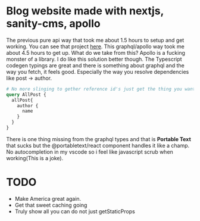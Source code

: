 # Blog website made with nextjs, sanity-cms, apollo
The previous pure api way that took me about 1.5 hours to setup and get working.
You can see that project [here](https://github.com/Kristjan93/nextjs-sanity-api).
This graphql/apollo way took me about 4.5 hours to get up.  What do we take from this?  Apollo is a fucking monster of a library.  I do like this solution better though.  The Typescript codegen typings are great and there is something about graphql and the way you fetch, it feels good.  Especially the way you resolve dependencies like post -> author.
```graphql
# No more slinging to gether reference id's just get the thing you want.
query AllPost {
  allPost{
    author {
      name
    }
  }
}
```
There is one thing missing from the graphql types and that is **Portable Text** that sucks but the @portabletext/react component handles it like a champ. No autocompletion in my vscode so i feel like javascript scrub when working(This is a joke).

# TODO
- Make America great again.
- Get that sweet caching going
- Truly show all you can do not just getStaticProps

